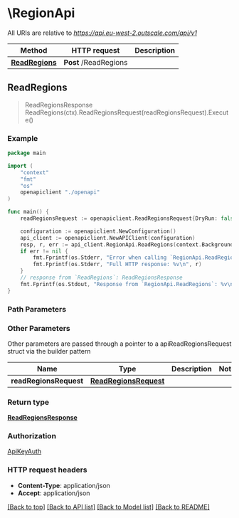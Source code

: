 # \RegionApi

All URIs are relative to *https://api.eu-west-2.outscale.com/api/v1*

Method | HTTP request | Description
------------- | ------------- | -------------
[**ReadRegions**](RegionApi.md#ReadRegions) | **Post** /ReadRegions | 



## ReadRegions

> ReadRegionsResponse ReadRegions(ctx).ReadRegionsRequest(readRegionsRequest).Execute()



### Example

```go
package main

import (
    "context"
    "fmt"
    "os"
    openapiclient "./openapi"
)

func main() {
    readRegionsRequest := openapiclient.ReadRegionsRequest{DryRun: false} // ReadRegionsRequest |  (optional)

    configuration := openapiclient.NewConfiguration()
    api_client := openapiclient.NewAPIClient(configuration)
    resp, r, err := api_client.RegionApi.ReadRegions(context.Background()).ReadRegionsRequest(readRegionsRequest).Execute()
    if err != nil {
        fmt.Fprintf(os.Stderr, "Error when calling `RegionApi.ReadRegions``: %v\n", err)
        fmt.Fprintf(os.Stderr, "Full HTTP response: %v\n", r)
    }
    // response from `ReadRegions`: ReadRegionsResponse
    fmt.Fprintf(os.Stdout, "Response from `RegionApi.ReadRegions`: %v\n", resp)
}
```

### Path Parameters



### Other Parameters

Other parameters are passed through a pointer to a apiReadRegionsRequest struct via the builder pattern


Name | Type | Description  | Notes
------------- | ------------- | ------------- | -------------
 **readRegionsRequest** | [**ReadRegionsRequest**](ReadRegionsRequest.md) |  | 

### Return type

[**ReadRegionsResponse**](ReadRegionsResponse.md)

### Authorization

[ApiKeyAuth](../README.md#ApiKeyAuth)

### HTTP request headers

- **Content-Type**: application/json
- **Accept**: application/json

[[Back to top]](#) [[Back to API list]](../README.md#documentation-for-api-endpoints)
[[Back to Model list]](../README.md#documentation-for-models)
[[Back to README]](../README.md)


